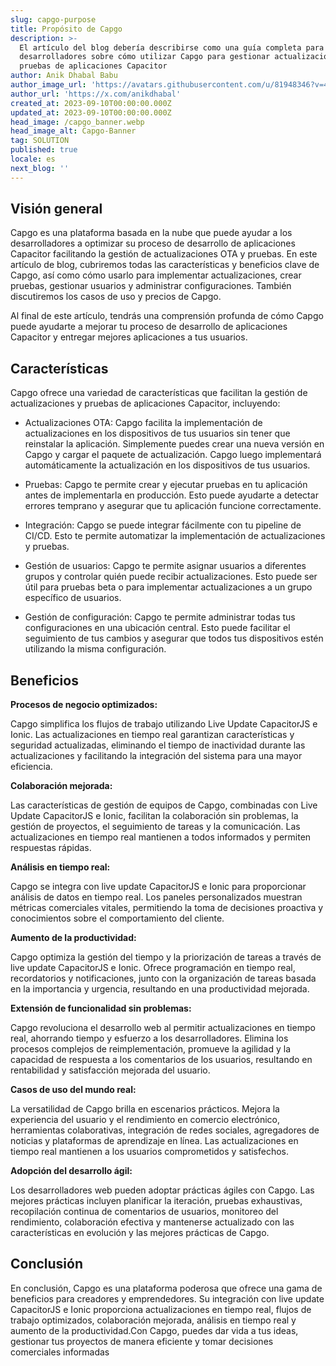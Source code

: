 ```yaml
---
slug: capgo-purpose
title: Propósito de Capgo
description: >-
  El artículo del blog debería describirse como una guía completa para
  desarrolladores sobre cómo utilizar Capgo para gestionar actualizaciones y
  pruebas de aplicaciones Capacitor
author: Anik Dhabal Babu
author_image_url: 'https://avatars.githubusercontent.com/u/81948346?v=4'
author_url: 'https://x.com/anikdhabal'
created_at: 2023-09-10T00:00:00.000Z
updated_at: 2023-09-10T00:00:00.000Z
head_image: /capgo_banner.webp
head_image_alt: Capgo-Banner
tag: SOLUTION
published: true
locale: es
next_blog: ''
---
```


## Visión general

Capgo es una plataforma basada en la nube que puede ayudar a los desarrolladores a optimizar su proceso de desarrollo de aplicaciones Capacitor facilitando la gestión de actualizaciones OTA y pruebas. En este artículo de blog, cubriremos todas las características y beneficios clave de Capgo, así como cómo usarlo para implementar actualizaciones, crear pruebas, gestionar usuarios y administrar configuraciones. También discutiremos los casos de uso y precios de Capgo.

Al final de este artículo, tendrás una comprensión profunda de cómo Capgo puede ayudarte a mejorar tu proceso de desarrollo de aplicaciones Capacitor y entregar mejores aplicaciones a tus usuarios.

## Características

Capgo ofrece una variedad de características que facilitan la gestión de actualizaciones y pruebas de aplicaciones Capacitor, incluyendo:

* Actualizaciones OTA: Capgo facilita la implementación de actualizaciones en los dispositivos de tus usuarios sin tener que reinstalar la aplicación. Simplemente puedes crear una nueva versión en Capgo y cargar el paquete de actualización. Capgo luego implementará automáticamente la actualización en los dispositivos de tus usuarios.

* Pruebas: Capgo te permite crear y ejecutar pruebas en tu aplicación antes de implementarla en producción. Esto puede ayudarte a detectar errores temprano y asegurar que tu aplicación funcione correctamente.

* Integración: Capgo se puede integrar fácilmente con tu pipeline de CI/CD. Esto te permite automatizar la implementación de actualizaciones y pruebas.

* Gestión de usuarios: Capgo te permite asignar usuarios a diferentes grupos y controlar quién puede recibir actualizaciones. Esto puede ser útil para pruebas beta o para implementar actualizaciones a un grupo específico de usuarios.

* Gestión de configuración: Capgo te permite administrar todas tus configuraciones en una ubicación central. Esto puede facilitar el seguimiento de tus cambios y asegurar que todos tus dispositivos estén utilizando la misma configuración.

## Beneficios

**Procesos de negocio optimizados:**

Capgo simplifica los flujos de trabajo utilizando Live Update CapacitorJS e Ionic. Las actualizaciones en tiempo real garantizan características y seguridad actualizadas, eliminando el tiempo de inactividad durante las actualizaciones y facilitando la integración del sistema para una mayor eficiencia.

**Colaboración mejorada:**

Las características de gestión de equipos de Capgo, combinadas con Live Update CapacitorJS e Ionic, facilitan la colaboración sin problemas, la gestión de proyectos, el seguimiento de tareas y la comunicación. Las actualizaciones en tiempo real mantienen a todos informados y permiten respuestas rápidas.

**Análisis en tiempo real:**

Capgo se integra con live update CapacitorJS e Ionic para proporcionar análisis de datos en tiempo real. Los paneles personalizados muestran métricas comerciales vitales, permitiendo la toma de decisiones proactiva y conocimientos sobre el comportamiento del cliente.

**Aumento de la productividad:**

Capgo optimiza la gestión del tiempo y la priorización de tareas a través de live update CapacitorJS e Ionic. Ofrece programación en tiempo real, recordatorios y notificaciones, junto con la organización de tareas basada en la importancia y urgencia, resultando en una productividad mejorada.

**Extensión de funcionalidad sin problemas:**

Capgo revoluciona el desarrollo web al permitir actualizaciones en tiempo real, ahorrando tiempo y esfuerzo a los desarrolladores. Elimina los procesos complejos de reimplementación, promueve la agilidad y la capacidad de respuesta a los comentarios de los usuarios, resultando en rentabilidad y satisfacción mejorada del usuario.

**Casos de uso del mundo real:**

La versatilidad de Capgo brilla en escenarios prácticos. Mejora la experiencia del usuario y el rendimiento en comercio electrónico, herramientas colaborativas, integración de redes sociales, agregadores de noticias y plataformas de aprendizaje en línea. Las actualizaciones en tiempo real mantienen a los usuarios comprometidos y satisfechos.

**Adopción del desarrollo ágil:**

Los desarrolladores web pueden adoptar prácticas ágiles con Capgo. Las mejores prácticas incluyen planificar la iteración, pruebas exhaustivas, recopilación continua de comentarios de usuarios, monitoreo del rendimiento, colaboración efectiva y mantenerse actualizado con las características en evolución y las mejores prácticas de Capgo.

## Conclusión

En conclusión, Capgo es una plataforma poderosa que ofrece una gama de beneficios para creadores y emprendedores. Su integración con live update CapacitorJS e Ionic proporciona actualizaciones en tiempo real, flujos de trabajo optimizados, colaboración mejorada, análisis en tiempo real y aumento de la productividad.Con Capgo, puedes dar vida a tus ideas, gestionar tus proyectos de manera eficiente y tomar decisiones comerciales informadas